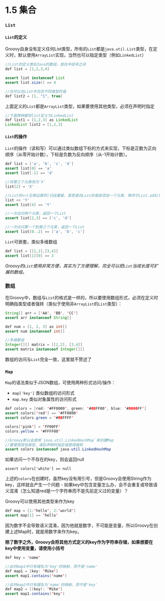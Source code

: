 # 1.5 集合

### `List`

#### `List`的定义

Groovy自身没有定义任何List类型，所有的`List`都是`java.util.List`类型，在定义时，默认使用`ArrayList`实现，当然也可以指定类型（例如`LinkedList`）

```java
//List的定义类似Java的数组，放在中括号之间
def list = [1,2,3,4]

assert list instanceof List
assert list.size() == 4

//也可以在List中包含不同类型的值
def list2 = [1, "1", true]
```

上面定义的`List`都是`ArrayList`类型，如果要使用其他类型，必须在声明时指定

```java
//下面两种都将list定义为LinkedList
def list1 = [1,2,3] as LinkedList
LinkedList list2 = [1,2,3]
```

#### `List`的操作

`List`的操作（读和写）可以通过类似数组下标的方式来实现，下标是正数为正向顺序（从零开始计数），下标是负数为反向顺序（从-1开始计数）。

```java
def list = ['a', 'b', 'c', 'd']
assert list[0] == 'a'
assert list[-1] == 'd'

//将第三个元素改为'X'
list[2] = 'X'

//List的<<(左移运算符)已经重载，意思是向List的尾部添加一个元素，等同于List.add()
list << 'Y'
assert list[4] == 'Y'

//一次访问两个元素，返回一个List
assert list[2,3] == ['c', 'd']

//一次访问第一个到第三个元素，返回一个List
assert list[0..2] == ['a', 'b', 'c']
```

`List`可嵌套，类似多维数组

```java
def list = [[1,2],[3,4]]
assert list[1][0] == 3
```

_Groovy的`List`使用非常方便，其实为了方便理解，完全可以把`List`当成长度可扩展的数组。_

### 数组

在Groovy中，数组与`List`的格式是一样的，所以要使用数组形式，必须在定义时明确指类型或者强转（类似于使用非`ArrayList`的`List`类型）：

```java
String[] arr = ['AA', 'BB', 'CC']
assert arr instanceof String[]

def num = [1, 2, 3] as int[]
assert num instanceof int[]

//多维数组
Integer[][] matrix = [[1,2], [3,4]]
assert matrix instanceof Integer[][]
```

数组的访问与`List`完全一致，这里就不赘述了

### `Map`

`Map`的语法类似于JSON数组，可使用两种形式访问/操作：

 - `map['key']` 类似数组的访问形式
 - `map.key` 类似对象属性的访问形式

```java
def colors = [red: '#FF0000', green: '#00FF00', blue: '#0000FF']
assert colors['red'] == '#FF0000'
assert colors.green = '#00FFFF'

colors['pink'] = 'FF00FF'
colors.yellow = '#FFFF00'

//Groovy默认会使用`java.util.LinkedHashMap`来创建Map
//要使用其他类型，请在声明时指定或使用强转
assert colors instanceof java.util.LinkedHashMap
```

如果访问一个不存在的key，则会返回null

`assert colors['white'] == null`

上述的`colors`在创建时，虽然key没有用引号，但是Groovy会使用String作为key，这样就会产生一个问题 - 如果key中包含变量怎么办，会不会重复或导致语义混淆（怎么知道red是一个字符串而不是先前定义过的变量）？

Groovy可以使用其他类型来作为key

```java
def map = [1:'hello', 2:'world']
assert map[1] == 'hello'
```

因为数字不会导致语义混淆，因为他就是数字，不可能是变量，所以Groovy在创建上述Map时，就是用数字来作为key。

__除了数字之外，Groovy会将其他方式定义的key作为字符串存储，如果想要在key中使用变量，请使用小括号__

```java
def key = 'name'

//此时map1中只有键名为'key'的映射，而不是'name'
def map1 = [key: 'Mike']
assert map1.contains('name')

//此时map2中只有键名为'name'的映射，而不是'key'
def map2 = [(key): 'Mike']
assert map1.contains('key')
```

